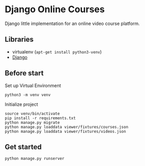 # Django Online Courses

Django little implementation for an online video course platform.

## Libraries
- virtualenv (`apt-get install python3-venv`) 
- [Django](https://github.com/django/django) 

## Before start
Set up Virtual Environment
```
python3 -m venv venv
```
Initialize project
```
source venv/bin/activate
pip install -r requirements.txt
python manage.py migrate
python manage.py loaddata viewer/fixtures/courses.json
python manage.py loaddata viewer/fixtures/videos.json
```
## Get started
```
python manage.py runserver
```